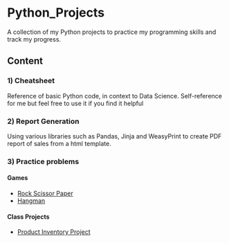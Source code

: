# Python_Projects
A collection of my Python projects to practice my programming skills and track my progress.

## Content

### 1) Cheatsheet
Reference of basic Python code, in context to Data Science. Self-reference for me but feel free to use it if you find it helpful
### 2) Report Generation
Using various libraries such as Pandas, Jinja and WeasyPrint to create PDF report of sales from a html template.
### 3) Practice problems
#### Games

- [Rock Scissor Paper](https://github.com/HayatiHamzah/Python_Projects/blob/master/Games/Rock-paper-scissors.ipynb)
- [Hangman](https://github.com/HayatiHamzah/Python_Projects/blob/master/Games/Hangman.ipynb)
#### Class Projects
- [Product Inventory Project](https://github.com/HayatiHamzah/Python_Projects/blob/master/class_project/product_inventory.ipynb)
